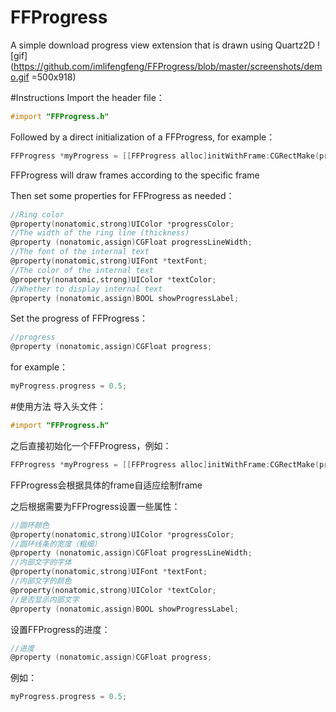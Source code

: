 # FFProgress
A simple download progress view extension that is drawn using Quartz2D
![gif](https://github.com/imlifengfeng/FFProgress/blob/master/screenshots/demo.gif =500x918)

#Instructions
Import the header file：
```objective-c
#import "FFProgress.h"
```

Followed by a direct initialization of a FFProgress, for example：
```objective-c
FFProgress *myProgress = [[FFProgress alloc]initWithFrame:CGRectMake(progress1X, progress1Y, progress1W, progress1H)];
```
FFProgress will draw frames according to the specific frame

Then set some properties for FFProgress as needed：
```objective-c
//Ring color
@property(nonatomic,strong)UIColor *progressColor;
//The width of the ring line (thickness)
@property (nonatomic,assign)CGFloat progressLineWidth;
//The font of the internal text
@property(nonatomic,strong)UIFont *textFont;
//The color of the internal text
@property(nonatomic,strong)UIColor *textColor;
//Whether to display internal text
@property (nonatomic,assign)BOOL showProgressLabel;
```

Set the progress of FFProgress：
```objective-c
//progress
@property (nonatomic,assign)CGFloat progress;
```
for example：
```objective-c
myProgress.progress = 0.5;
```



#使用方法
导入头文件：
```objective-c
#import "FFProgress.h"
```

之后直接初始化一个FFProgress，例如：
```objective-c
FFProgress *myProgress = [[FFProgress alloc]initWithFrame:CGRectMake(progress1X, progress1Y, progress1W, progress1H)];
```
FFProgress会根据具体的frame自适应绘制frame

之后根据需要为FFProgress设置一些属性：
```objective-c
//圆环颜色
@property(nonatomic,strong)UIColor *progressColor;
//圆环线条的宽度（粗细）
@property (nonatomic,assign)CGFloat progressLineWidth;
//内部文字的字体
@property(nonatomic,strong)UIFont *textFont;
//内部文字的颜色
@property(nonatomic,strong)UIColor *textColor;
//是否显示内部文字
@property (nonatomic,assign)BOOL showProgressLabel;
```

设置FFProgress的进度：
```objective-c
//进度
@property (nonatomic,assign)CGFloat progress;
```
例如：
```objective-c
myProgress.progress = 0.5;
```
